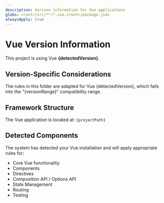 ```yaml
---
description: Version information for Vue applications
globs: <root>/src/**/*.vue,<root>/package.json
alwaysApply: true
---
```


# Vue Version Information

This project is using Vue **{detectedVersion}**.

## Version-Specific Considerations

The rules in this folder are adapted for Vue {detectedVersion}, which falls into the "{versionRange}" compatibility range.

## Framework Structure

The Vue application is located at: `{projectPath}`

## Detected Components

The system has detected your Vue installation and will apply appropriate rules for:

-   Core Vue functionality
-   Components
-   Directives
-   Composition API / Options API
-   State Management
-   Routing
-   Testing
